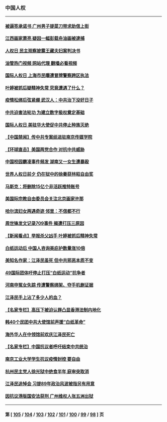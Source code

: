 ### 中国人权
---
#### [被逼签承诺书 广州男子提菜刀带求助信上街](../../pages/ncid278/n13882547.md?12120845) 
#### [江西画家萧亮 疑因一幅彭载舟油画被逮捕](../../pages/ncid278/n13882723.md?12120845) 
#### [人权日 民主观察披露王藏夫妇案判决书](../../pages/ncid278/n13882517.md?12120845) 
#### [油管热门视频 网站代理 翻墙必看视频](http://138.2.39.72:81/youtube.html?epic-marker?12120845)
#### [国际人权日 上海市民曝遭冒牌警察跨区执法](../../pages/ncid278/n13882447.md?12120845) 
#### [叶婷被抓后疑精神失常 究竟遭遇了什么？](../../pages/ncid278/n13882350.md?12120845) 
#### [疫情松绑后弦紧绷 武汉人：中共治下没好日子](../../pages/ncid278/n13882348.md?12120845) 
#### [中共迫害法轮功 为建立数字极权奠定基础](../../pages/ncid278/n13882266.md?12120845) 
#### [国际人权日 美驻华大使促中共停止种族灭绝](../../pages/ncid278/n13882332.md?12120845) 
#### [【中国禁闻】传中共专案组进驻南京传媒学院](../../pages/ncid278/n13882283.md?12120845) 
#### [【环球直击】美国两党合作 对抗中共威胁](../../pages/ncid278/n13882284.md?12120845) 
#### [中国校园霸凌事件频发 湖南又一女生遭暴殴](../../pages/ncid278/n13882168.md?12120845) 
#### [世界人权日前夕 仍在狱中的徐秦获林昭自由奖](../../pages/ncid278/n13881950.md?12120845) 
#### [马斯克：将删除15亿个非活跃推特账号](../../pages/ncid278/n13882046.md?12120845) 
#### [美国际宗教自由委员会关注北京画家许那](../../pages/ncid278/n13881819.md?12120845) 
#### [哈尔滨妇女两遇奇迹 邻里：不信都不行](../../pages/ncid278/n13878017.md?12120845) 
#### [周世锋发文记录709事件 揭遭打压三原因](../../pages/ncid278/n13881308.md?12120845) 
#### [【新闻看点】举报杀父凶手 叶婷被抓后精神失常](../../pages/ncid278/n13881223.md?12120845) 
#### [白纸运动后 中国人咨询美庇护数量涨10倍](../../pages/ncid278/n13881172.md?12120845) 
#### [美知名作家：江泽民虽死 但中共邪恶本质不变](../../pages/ncid278/n13877684.md?12120845) 
#### [49国际团体吁停止打压“白纸运动”抗争者](../../pages/ncid278/n13880790.md?12120845) 
#### [河南申冤女失踪 传遭警察绑架、夺手机删证据](../../pages/ncid278/n13880211.md?12120845) 
#### [江泽民手上沾了多少人的血？](../../pages/ncid278/n13880318.md?12120845) 
#### [【名家专栏】高压下被迫认罪凸显香港法制内地化](../../pages/ncid278/n13880257.md?12120845) 
#### [韩40个民团中共大使馆前声援“白纸革命”](../../pages/ncid278/n13880175.md?12120845) 
#### [海外华人在中领馆前欢庆江泽民死亡](../../pages/ncid278/n13880142.md?12120845) 
#### [【名家专栏】中国抗议者呼吁结束中共统治](../../pages/ncid278/n13879549.md?12120845) 
#### [南京工业大学学生抗议疫情封控 要自由](../../pages/ncid278/n13879496.md?12120845) 
#### [杭州民主党人徐光狱中绝食半年 庭审突取消](../../pages/ncid278/n13879440.md?12120845) 
#### [江泽民追悼会 习提89年政治风波被指另有用意](../../pages/ncid278/n13879438.md?12120845) 
#### [因抗议港版国安法获刑 广州维权人张五洲出狱](../../pages/ncid278/n13879392.md?12120845) 

---
#### 第 [ [105](./105.md?12120845) / [104](./104.md?12120845) / [103](./103.md?12120845) / [102](./102.md?12120845) / [101](./101.md?12120845) / [100](./100.md?12120845) / [99](./99.md?12120845) / [98](./98.md?12120845) ] 页
